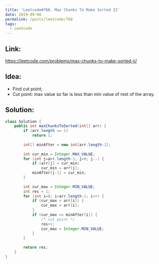 ```yaml
---
title: 'Leetcode#768. Max Chunks To Make Sorted II'
date: 2019-09-08
permalink: /posts/leetcode/768
tags:
  - Leetcode
---
```

## Link: ##
https://leetcode.com/problems/max-chunks-to-make-sorted-ii/

## Idea: ##
- Find cut point;
- Cut point: max value so far is less than min value of rest of the array.

## Solution: ##
```java
class Solution {
    public int maxChunksToSorted(int[] arr) {
        if (arr.length == 1)
            return 1;
        
        int[] minAfter = new int[arr.length-1];
        
        int cur_min = Integer.MAX_VALUE;
        for (int j=arr.length-1; j>0; j--) {
            if (arr[j] < cur_min)
                cur_min = arr[j];
            minAfter[j-1] = cur_min;
        }
        
        int cur_max = Integer.MIN_VALUE;
        int res = 1;
        for (int i=0; i<arr.length-1; i++) {
            if (cur_max < arr[i]) {
                cur_max = arr[i];
            }
            if (cur_max <= minAfter[i]) {
                /* cut point */
                res++;
                cur_max = Integer.MIN_VALUE;
            }
        }
        
        return res;
    }
}
```
